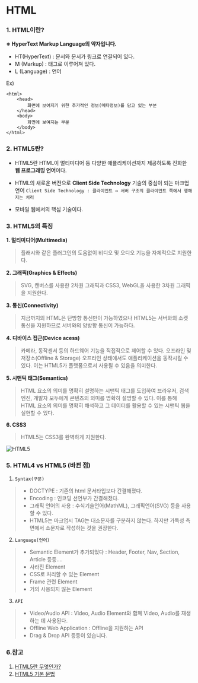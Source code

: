 # HTML

### 1. HTML이란?


**※ HyperText Markup Language의 약자입니다.**

- HT(HyperText) : 문서와 문서가 링크로 연결되어 있다.
- M (Markup) : 태그로 이루어져 있다.
- L (Language) : 언어

Ex)

```
<html>
    <head>
        화면에 보여지기 위한 추가적인 정보(메타정보)를 담고 있는 부분
    </head>
    <body>
        화면에 보여지는 부분
    </body>
</html>
```

### 2. HTML5란?

- HTML5란 HTML이 멀티미디어 등 다양한 애플리케이션까지 제공하도록 진화한 **웹 프로그래밍 언어**이다.

-  HTML의 새로운 버전으로 **Client Side Technology** 기술의 중심이 되는 마크업 언어
`Client Side Technology : 클라이언트 ↔ 서버 구조의 클라이언트 쪽에서 행해지는 처리`

- 모바일 웹에서의 핵심 기술이다.

### 3. HTML5의 특징

**1. 멀티미디어(Multimedia)**
> 플래시와 같은 플러그인의 도움없이 비디오 및 오디오 기능을 자체적으로 지원한다.

**2. 그래픽(Graphics & Effects)**
> SVG, 캔버스를 사용한 2차원 그래픽과 CSS3, WebGL을 사용한 3차원 그래픽을 지원한다.

**3. 통신(Connectivity)**
> 지금까지의 HTML은 단방향 통신만이 가능하였으나 HTML5는 서버와의 소켓 통신을 지원하므로 서버와의 양방향 통신이 가능하다.

**4. 디바이스 접근(Device acess)**
> 카메라, 동작센서 등의 하드웨어 기능을 직접적으로 제어할 수 있다.
오프라인 및 저장소(Offline & Storage)
오프라인 상태에서도 애플리케이션을 동작시킬 수 있다. 이는 HTML5가 플랫폼으로서 사용될 수 있음을 의미한다.

**5. 시맨틱 태그(Semantics)**
> HTML 요소의 의미를 명확히 설명하는 시맨틱 태그를 도입하여 브라우저, 검색엔진, 개발자 모두에게 콘텐츠의 의미를 명확히 설명할 수 있다. 이를 통해 HTML 요소의 의미를 명확히 해석하고 그 데이터를 활용할 수 있는 시맨틱 웹을 실현할 수 있다.

**6. CSS3**
> HTML5는 CSS3를 완벽하게 지원한다.

![HTML5](https://t1.daumcdn.net/cfile/tistory/995A3F425AEFFD6B09)

### 5. HTML4 vs HTML5 (바뀐 점)

1. `Syntax(구문)`
> - DOCTYPE : 기존의 html 문서타입보다 간결해졌다.
> - Encoding : 인코딩 선언부가 간결해졌다.
> - 그래픽 언어의 사용 : 수식기술언어(MathML), 그래픽언어(SVG) 등을 사용할 수 있다.
> - HTML5는 마크업시 TAG는 대소문자를 구분하지 않는다. 하지만 가독성 측면에서 소문자로 작성하는 것을 권장한다.

2. `Language(언어)`
> - Semantic Element가 추가되었다 : Header, Footer, Nav, Section, Article 등등....
> - 사라진 Element
> - CSS로 처리할 수 있는 Element
> - Frame 관련 Element
> - 거의 사용되지 않는 Element

3. `API`
> - Video/Audio API : Video, Audio Element와 함께 Video, Audio를 재생하는 데 사용된다.
> - Offline Web Application : Offline을 지원하는 API
> - Drag & Drop API 등등이 있습니다.

### 6.참고

1. [HTML5란 무엇인가?](https://webclub.tistory.com/491)
2. [HTML5 기본 문법](https://poiemaweb.com/html5-syntax)